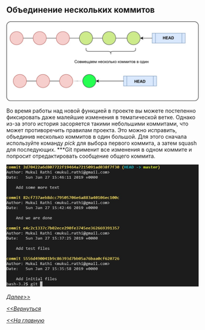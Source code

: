## Объединение нескольких коммитов

![](/logo/obed.jpg)

Во время работы над новой функцией в проекте вы можете постепенно фиксировать даже малейшие изменения в тематической ветке. Однако из-за этого история засоряется такими небольшими коммитами, что может противоречить правилам проекта. Это можно исправить, объединив несколько коммитов в один большой. Для этого сначала используйте команду *pick* для выбора первого коммита, а затем squash для последующих. ***Git применит все изменения в одном коммите и попросит отредактировать сообщение общего коммита.

![](/logo/obed2.jpg)


[*Далее>>*](/block/block27.md)

[*<<Вернуться*](/block/block25.md)

[*<<На главную*](./readme.md)